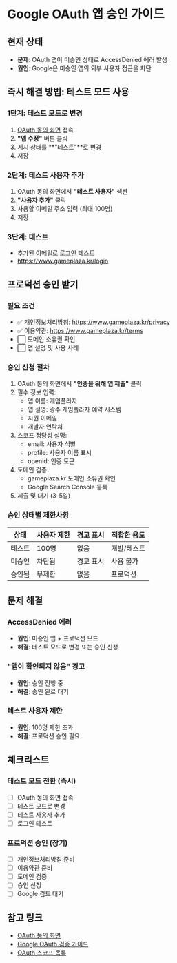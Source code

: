 # Google OAuth 앱 승인 가이드

## 현재 상태
- **문제**: OAuth 앱이 미승인 상태로 AccessDenied 에러 발생
- **원인**: Google은 미승인 앱의 외부 사용자 접근을 차단

## 즉시 해결 방법: 테스트 모드 사용

### 1단계: 테스트 모드로 변경
1. [OAuth 동의 화면](https://console.cloud.google.com/apis/credentials/consent) 접속
2. **"앱 수정"** 버튼 클릭
3. 게시 상태를 **"테스트"**로 변경
4. 저장

### 2단계: 테스트 사용자 추가
1. OAuth 동의 화면에서 **"테스트 사용자"** 섹션
2. **"사용자 추가"** 클릭
3. 사용할 이메일 주소 입력 (최대 100명)
4. 저장

### 3단계: 테스트
- 추가된 이메일로 로그인 테스트
- https://www.gameplaza.kr/login

## 프로덕션 승인 받기

### 필요 조건
- ✅ 개인정보처리방침: https://www.gameplaza.kr/privacy
- ✅ 이용약관: https://www.gameplaza.kr/terms
- ⬜ 도메인 소유권 확인
- ⬜ 앱 설명 및 사용 사례

### 승인 신청 절차
1. OAuth 동의 화면에서 **"인증을 위해 앱 제출"** 클릭
2. 필수 정보 입력:
   - 앱 이름: 게임플라자
   - 앱 설명: 광주 게임플라자 예약 시스템
   - 지원 이메일
   - 개발자 연락처
3. 스코프 정당성 설명:
   - email: 사용자 식별
   - profile: 사용자 이름 표시
   - openid: 인증 토큰
4. 도메인 검증:
   - gameplaza.kr 도메인 소유권 확인
   - Google Search Console 등록
5. 제출 및 대기 (3-5일)

### 승인 상태별 제한사항

| 상태 | 사용자 제한 | 경고 표시 | 적합한 용도 |
|------|------------|----------|------------|
| 테스트 | 100명 | 없음 | 개발/테스트 |
| 미승인 | 차단됨 | 경고 표시 | 사용 불가 |
| 승인됨 | 무제한 | 없음 | 프로덕션 |

## 문제 해결

### AccessDenied 에러
- **원인**: 미승인 앱 + 프로덕션 모드
- **해결**: 테스트 모드로 변경 또는 승인 신청

### "앱이 확인되지 않음" 경고
- **원인**: 승인 진행 중
- **해결**: 승인 완료 대기

### 테스트 사용자 제한
- **원인**: 100명 제한 초과
- **해결**: 프로덕션 승인 필요

## 체크리스트

### 테스트 모드 전환 (즉시)
- [ ] OAuth 동의 화면 접속
- [ ] 테스트 모드로 변경
- [ ] 테스트 사용자 추가
- [ ] 로그인 테스트

### 프로덕션 승인 (장기)
- [ ] 개인정보처리방침 준비
- [ ] 이용약관 준비
- [ ] 도메인 검증
- [ ] 승인 신청
- [ ] Google 검토 대기

## 참고 링크
- [OAuth 동의 화면](https://console.cloud.google.com/apis/credentials/consent)
- [Google OAuth 검증 가이드](https://support.google.com/cloud/answer/9110914)
- [OAuth 스코프 목록](https://developers.google.com/identity/protocols/oauth2/scopes)